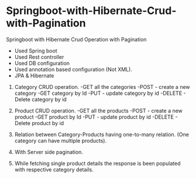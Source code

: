 # Springboot-with-Hibernate-Crud-with-Pagination
Springboot with Hibernate Crud Operation with Pagination 

- Used Spring boot
- Used Rest controller
- Used DB configuration
- Used annotation based configuration (Not XML).
- JPA & Hibernate

1) Category CRUD operation.
-GET all the categories
-POST - create a new category
-GET category by Id
-PUT - update category by id
-DELETE - Delete category by id

3) Product CRUD operation.
-GET all the products
-POST - create a new product
-GET product by Id
-PUT - update product by id
-DELETE - Delete product by id

5) Relation between Category-Products having one-to-many relation. (One category can have multiple products).
6) With Server side pagination.
7) While fetching single product details the response is been populated with respective category details.
